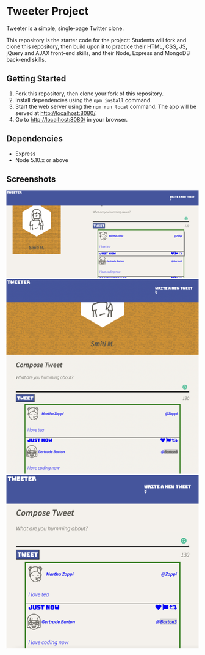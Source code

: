 # Tweeter Project

Tweeter is a simple, single-page Twitter clone.

This repository is the starter code for the project: Students will fork and clone this repository, then build upon it to practice their HTML, CSS, JS, jQuery and AJAX front-end skills, and their Node, Express and MongoDB back-end skills.

## Getting Started

1. Fork this repository, then clone your fork of this repository.
2. Install dependencies using the `npm install` command.
3. Start the web server using the `npm run local` command. The app will be served at <http://localhost:8080/>.
4. Go to <http://localhost:8080/> in your browser.

## Dependencies

- Express
- Node 5.10.x or above

## Screenshots
!["screenshot of Desktop-view.png"](https://github.com/SM171906/tweeter/blob/master/docs/Desktop-view.png)
!["screenshot of Mobile-view.png"](https://github.com/SM171906/tweeter/blob/master/docs/Mobile-view.png)
!["screenshot of Tweet-box.png"](https://github.com/SM171906/tweeter/blob/master/docs/Tweet-box.png)
